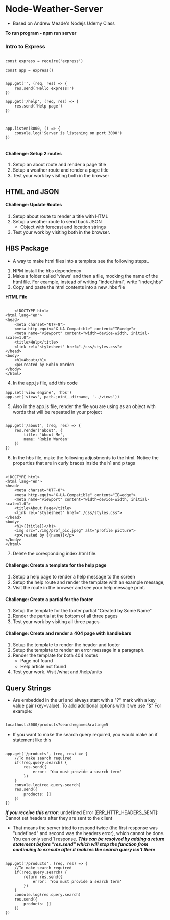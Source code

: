 # Node-Weather-Server

- Based on Andrew Meade's Nodejs Udemy Class

**To run program - npm run server**

### Intro to Express

```

const express = require('express')

const app = express()


app.get('', (req, res) => {
    res.send('Hello express!')
})

app.get('/help', (req, res) => {
    res.send('Help page')
})



app.listen(3000, () => {
    console.log('Server is listening on port 3000')
})


```

#### Challenge: Setup 2 routes

1. Setup an about route and render a page title
2. Setup a weather route and render a page title
3. Test your work by visiting both in the browser

## HTML and JSON

#### Challenge: Update Routes

1. Setup about route to render a title with HTML
2. Setup a weather route to send back JSON
    - Object with forecast and location strings
3. Test your work by visiting both in the browser.

## HBS Package

- A way to make html files into a template see the following steps..

1. NPM install the hbs dependency
2. Make a folder called 'views' and then a file, mocking the name of the html file. For example, instead of writing "index.html", write "index,hbs"
4. Copy and paste the html contents into a new .hbs file

**HTML File**

```

    <!DOCTYPE html>
<html lang="en">
<head>
    <meta charset="UTF-8">
    <meta http-equiv="X-UA-Compatible" content="IE=edge">
    <meta name="viewport" content="width=device-width, initial-scale=1.0">
    <title>Help</title>
    <link rel="stylesheet" href="./css/styles.css">
</head>
<body>
    <h1>About</h1>
    <p>Created by Robin Warden
</body>
</html>

```

4. In the app.js file, add this code

```
app.set('view engine', 'hbs')
app.set('views', path.join(__dirname, '../views'))

```

5. Also in the app.js file, render the file you are using as an object with words that will be repeated in your project

```

app.get('/about', (req, res) => {
    res.render('about', {
        title: 'About Me',
        name: 'Robin Warden'
    })
})

```

6. In the hbs file, make the following adjustments to the html. Notice the properties that are in curly braces inside the h1 and p tags

```

<!DOCTYPE html>
<html lang="en">
<head>
    <meta charset="UTF-8">
    <meta http-equiv="X-UA-Compatible" content="IE=edge">
    <meta name="viewport" content="width=device-width, initial-scale=1.0">
    <title>About Page</title>
    <link rel="stylesheet" href="./css/styles.css">
</head>
<body>
    <h1>{{title}}</h1>
    <img src="./img/prof_pic.jpeg" alt="profile picture">
    <p>Created by {{name}}</p>
</body>
</html>

```

7. Delete the coresponding index.html file.

#### Challenge: Create a template for the help page

1. Setup a help page to render a help message to the screen
2. Setup the help route and render the template with an example message,
3. Visit the route in the browser and see your help message print.

#### Challenge: Create a partial for the footer

1. Setup the template for the footer partial "Created by Some Name"
2. Render the partial at the bottom of all three pages
3. Test your work by visiting all three pages

#### Challenge: Create and render a 404 page with handlebars

1. Setup the template to render the header and footer
2. Setup the template to render an error message in a paragraph.
3. Render the template for both 404 routes
    - Page not found
    - Help article not found
4. Test your work. Visit /what and /help/units

## Query Strings

- Are embedded in the url and always start with a "?" mark with a key value pair (key=value). To add additional options with it we use "&" For example:

```

localhost:3000/products?search=games&rating=5

```

- If you want to make the search query required, you would make an if statement like this

```

app.get('/products', (req, res) => {
    //To make search required
    if(!req.query.search) {
        res.send({
            error: 'You must provide a search term'
        })
    }
    console.log(req.query.search)
    res.send({
        products: []
    })
})

```

***If you receive this errror:*** undefined
Error [ERR_HTTP_HEADERS_SENT]: Cannot set headers after they are sent to the client
- That means the server tried to respond twice (the first response was "undefined" and second was the headers error), which cannot be done. You can only send 1 response. ***This can be resolved by adding a return statement before "res.send" which will stop the function from continuing to execute after it realizes the search query isn't there***

```

app.get('/products', (req, res) => {
    //To make search required
    if(!req.query.search) {
        return res.send({
            error: 'You must provide a search term'
        })
    }
    console.log(req.query.search)
    res.send({
        products: []
    })
})

```

